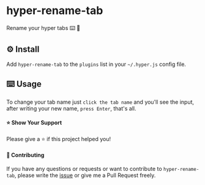 # hyper-rename-tab

Rename your hyper tabs ⌨️ 👀

## ⚙️ Install

Add `hyper-rename-tab` to the `plugins` list in your `~/.hyper.js` config file.

## ⌨️ Usage

To change your tab name just `click the tab name` and you'll see the input, after writing your new name, `press Enter`, that's all.

#### ⭐️ Show Your Support

Please give a ⭐️ if this project helped you!

#### 👏 Contributing

If you have any questions or requests or want to contribute to `hyper-rename-tab`, please write the [issue](https://github.com/enesozturk/hyper-rename-tab/issues) or give me a Pull Request freely.